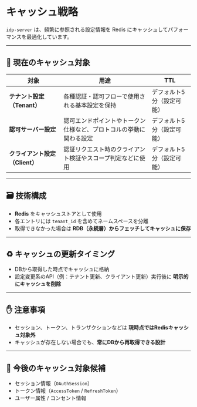 # キャッシュ戦略

`idp-server` は、頻繁に参照される設定情報を Redis にキャッシュしてパフォーマンスを最適化しています。

---

## 🔹 現在のキャッシュ対象

| 対象                   | 用途                                | TTL           |
|----------------------|-----------------------------------|---------------|
| **テナント設定（Tenant）**   | 各種認証・認可フローで使用される基本設定を保持           | デフォルト5分（設定可能） |
| **認可サーバー設定**         | 認可エンドポイントやトークン仕様など、プロトコルの挙動に関わる設定 | デフォルト5分（設定可能） |
| **クライアント設定（Client）** | 認証リクエスト時のクライアント検証やスコープ判定などに使用     | デフォルト5分（設定可能） |

---

## 🗃️ 技術構成

- **Redis** をキャッシュストアとして使用
- 各エントリには `tenant_id` を含めてネームスペースを分離
- 取得できなかった場合は **RDB（永続層）からフェッチしてキャッシュに保存**

---

## ♻️ キャッシュの更新タイミング

- DBから取得した時点でキャッシュに格納
- 設定変更系のAPI（例：テナント更新、クライアント更新）実行後に **明示的にキャッシュを削除**

---

## ✋ 注意事項

- セッション、トークン、トランザクションなどは **現時点ではRedisキャッシュ対象外**
- キャッシュが存在しない場合でも、**常にDBから再取得できる設計**

---

## 🧭 今後のキャッシュ対象候補

- セッション情報（`OAuthSession`）
- トークン情報（`AccessToken` / `RefreshToken`）
- ユーザー属性 / コンセント情報
